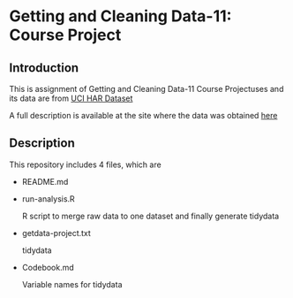 # Getting and Cleaning Data-11: Course Project

## Introduction 

This is assignment of Getting and Cleaning Data-11 Course Projectuses and its data are from <a href="https://d396qusza40orc.cloudfront.net/getdata%2Fprojectfiles%2FUCI%20HAR%20Dataset.zip">UCI HAR Dataset</a>

A full description is available at the site where the data was obtained [here](http://archive.ics.uci.edu/ml/datasets/Human+Activity+Recognition+Using+Smartphones)

## Description
This repository includes 4 files, which are

- README.md 

- run-analysis.R 
  
    R script to merge raw data to one dataset and finally generate tidydata

- getdata-project.txt
  
    tidydata

- Codebook.md
  
    Variable names for tidydata